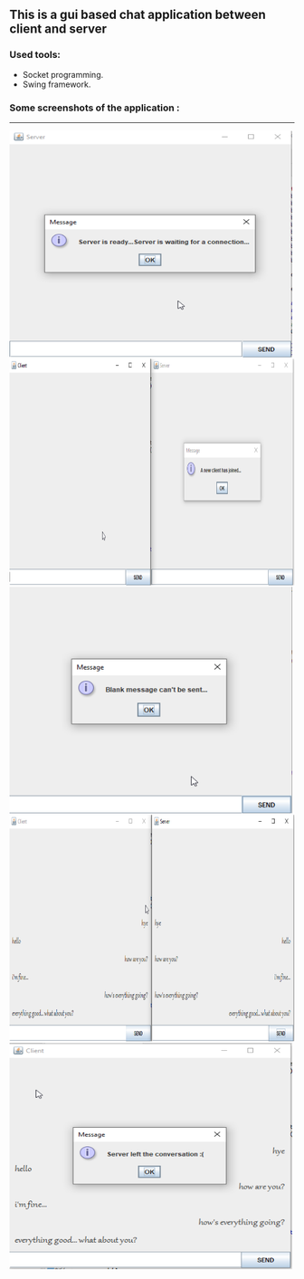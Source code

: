 ##  This is a gui based chat application between client and server

### Used tools: 

* Socket programming.
* Swing framework.

### Some screenshots of the application :
---------------------------------------------------

<img src = ".\screenshots\ss1.png" height="400px" width="500px">
<img src = ".\screenshots\ss2.png" height="400px" width="800px">
<img src = ".\screenshots\ss3.png" height="400px" width="500px">
<img src = ".\screenshots\ss4.png" height="400px" width="800px">
<img src = ".\screenshots\ss5.png" height="400px" width="500px">